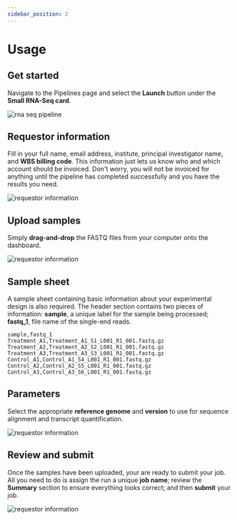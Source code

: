 ```yaml
---
sidebar_position: 2
---
```


# Usage

## Get started

Navigate to the Pipelines page and select the **Launch** button under the **Small RNA-Seq card**.

![rna seq pipeline](../../../build/img/smrnaseq_pipelines.png)

## Requestor information

Fill in your full name, email address, institute, principal investigator name, and **WBS billing code**.  This information just lets us know who and which account should be invoiced.  Don't worry, you will not be invoiced for anything until the pipeline has completed successfully and you have the results you need.

![requestor information](../../../build/img/requestor_information.png)

## Upload samples

Simply **drag-and-drop** the FASTQ files from your computer onto the dashboard.

![requestor information](../../../build/img/smrnaseq_upload_samples.png)

## Sample sheet

A sample sheet containing basic information about your experimental design is also required.  The header section contains two pieces of information: **sample**, a unique label for the sample being processed; **fastq_1**, file name of the single-end reads.
```
sample,fastq_1
Treatment_A1,Treatment_A1_S1_L001_R1_001.fastq.gz
Treatment_A2,Treatment_A2_S2_L001_R1_001.fastq.gz
Treatment_A3,Treatment_A3_S3_L001_R1_001.fastq.gz
Control_A1,Control_A1_S4_L001_R1_001.fastq.gz
Control_A2,Control_A2_S5_L001_R1_001.fastq.gz
Control_A3,Control_A3_S6_L001_R1_001.fastq.gz
```

## Parameters

Select the appropriate **reference genome** and **version** to use for sequence alignment and transcript quantification.

![requestor information](../../../build/img/rnaseq_pipeline_params.png)

## Review and submit

Once the samples have been uploaded, your are ready to submit your job.  All you need to do is assign the run a unique **job name**; review the **Summary** section to ensure everything looks correct; and then **submit** your job.

![requestor information](../../../build/img/smrnaseq_review_and_submit.png)
